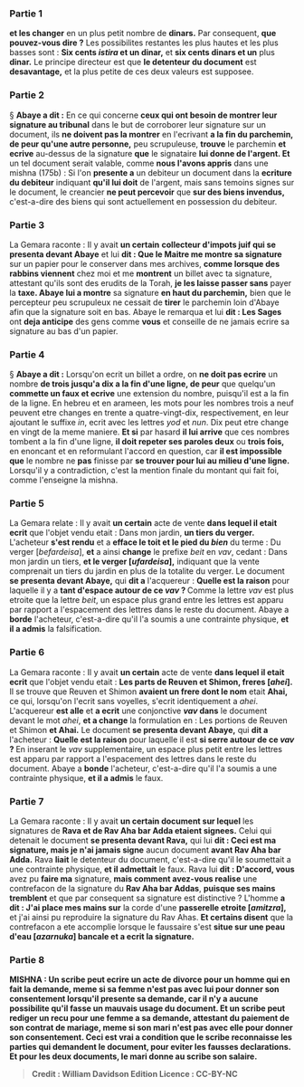 
### Partie 1
<b>et les changer</b> en un plus petit nombre de <b>dinars.</b> Par consequent, <b>que pouvez-vous dire ?</b> Les possibilites restantes les plus hautes et les plus basses sont : <b>Six cents <i>istira</i> et un dinar,</b> et <b>six cents dinars et un</b> plus <b>dinar.</b> Le principe directeur est que <b>le detenteur du document</b> est <b>desavantage,</b> et la plus petite de ces deux valeurs est supposee.

### Partie 2
§ <b>Abaye a dit :</b> En ce qui concerne <b>ceux qui ont besoin de montrer leur signature au tribunal</b> dans le but de corroborer leur signature sur un document, ils <b>ne doivent pas la montrer</b> en l'ecrivant <b>a la fin du parchemin, de peur qu'une autre personne,</b> peu scrupuleuse, <b>trouve</b> le parchemin <b>et ecrive</b> au-dessus de la signature <b>que</b> le signataire <b>lui donne de l'argent. Et</b> un tel document serait valable, comme <b>nous l'avons appris</b> dans une mishna (175b) : Si l'on <b>presente a</b> un debiteur un document dans la <b>ecriture du debiteur</b> indiquant <b>qu'il lui doit</b> de l'argent,</b> mais sans temoins signes sur le document, le creancier <b>ne peut percevoir</b> que <b>sur des biens invendus,</b> c'est-a-dire des biens qui sont actuellement en possession du debiteur.

### Partie 3
La Gemara raconte : Il y avait <b>un certain</b> <b>collecteur d'impots juif qui se presenta devant Abaye</b> et lui <b>dit : Que le Maitre me montre sa signature</b> sur un papier pour le conserver dans mes archives, <b>comme lorsque des rabbins viennent</b> chez moi et me <b>montrent</b> un billet avec ta signature, attestant qu'ils sont des erudits de la Torah, <b>je les laisse passer sans</b> payer la <b>taxe. Abaye lui a montre</b> sa signature <b>en haut du parchemin,</b> bien que le percepteur peu scrupuleux ne cessait de <b>tirer</b> le parchemin loin d'Abaye afin que la signature soit en bas. Abaye le remarqua et lui <b>dit : Les Sages</b> ont <b>deja anticipe</b> des gens comme <b>vous</b> et conseille de ne jamais ecrire sa signature au bas d'un papier.

### Partie 4
§ <b>Abaye a dit :</b> Lorsqu'on ecrit un billet a ordre, on <b>ne doit pas ecrire</b> un nombre <b>de trois jusqu'a dix a la fin d'une ligne, de peur</b> que quelqu'un <b>commette un faux et ecrive</b> une extension du nombre, puisqu'il est a la fin de la ligne. En hebreu et en arameen, les mots pour les nombres trois a neuf peuvent etre changes en trente a quatre-vingt-dix, respectivement, en leur ajoutant le suffixe <i>in</i>, ecrit avec les lettres <i>yod</i> et <i>nun</i>. Dix peut etre change en vingt de la meme maniere. <b>Et si</b> par hasard <b>il lui arrive</b> que ces nombres tombent a la fin d'une ligne, <b>il doit repeter ses paroles deux</b> ou <b>trois fois,</b> en enoncant et en reformulant l'accord en question, car <b>il est impossible que</b> le nombre ne <b>pas</b> finisse par <b>se trouver pour lui au milieu d'une ligne. </b> Lorsqu'il y a contradiction, c'est la mention finale du montant qui fait foi, comme l'enseigne la mishna.

### Partie 5
La Gemara relate : Il y avait <b>un certain</b> acte de vente <b>dans lequel il etait ecrit</b> que l'objet vendu etait : Dans mon jardin, <b>un tiers du verger.</b> L'acheteur <b>s'est rendu</b> et a <b>efface le toit et le pied du <i>bien</i></b> du terme : Du verger [<i>befardeisa</i>], <b>et</b> a ainsi <b>change</b> le prefixe <i>beit</i> en <i>vav</i>, cedant : Dans mon jardin un tiers, <b>et le verger [<i>ufardeisa</i>],</b> indiquant que la vente comprenait un tiers du jardin en plus de la totalite du verger. Le document <b>se presenta devant Abaye,</b> qui <b>dit a</b> l'acquereur : <b>Quelle est la raison</b> pour laquelle il y a <b>tant d'espace autour de ce <i>vav</i> ? </b> Comme la lettre <i>vav</i> est plus etroite que la lettre <i>beit</i>, un espace plus grand entre les lettres est apparu par rapport a l'espacement des lettres dans le reste du document. Abaye a <b>borde</b> l'acheteur, c'est-a-dire qu'il l'a soumis a une contrainte physique, <b>et il a admis</b> la falsification.

### Partie 6
La Gemara raconte : Il y avait <b>un certain</b> acte de vente <b>dans lequel il etait ecrit</b> que l'objet vendu etait : <b>Les parts de Reuven et Shimon, freres [<i>ahei</i>].</b> Il se trouve que Reuven et Shimon <b>avaient un frere dont le nom</b> etait <b>Ahai,</b> ce qui, lorsqu'on l'ecrit sans voyelles, s'ecrit identiquement a <i>ahei</i>. L'acquereur <b>est alle</b> et <b>a ecrit</b> une conjonctive <b><i>vav</i> dans</b> le document devant le mot <i>ahei</i>, <b>et a change</b> la formulation en : Les portions de Reuven et Shimon <b>et Ahai.</b> Le document <b>se presenta devant Abaye,</b> qui <b>dit a</b> l'acheteur : <b>Quelle est la raison</b> pour laquelle il est <b>si serre autour de ce <i>vav</i> ? </b> En inserant le <i>vav</i> supplementaire, un espace plus petit entre les lettres est apparu par rapport a l'espacement des lettres dans le reste du document. Abaye a <b>bonde</b> l'acheteur, c'est-a-dire qu'il l'a soumis a une contrainte physique, <b>et il a admis</b> le faux.

### Partie 7
La Gemara raconte : Il y avait <b>un certain document sur lequel</b> les signatures de <b>Rava et de Rav Aha bar Adda etaient signees.</b> Celui qui detenait le document <b>se presenta devant Rava,</b> qui lui <b>dit : Ceci est ma signature, mais je n'ai jamais signe</b> aucun document <b>avant Rav Aha bar Adda.</b> Rava <b>liait</b> le detenteur du document, c'est-a-dire qu'il le soumettait a une contrainte physique, <b>et il admettait</b> le faux. Rava lui <b>dit : D'accord, vous</b> avez pu <b>faire ma</b> signature, <b>mais comment avez-vous realise</b> une contrefacon de la signature du <b>Rav Aha bar Addas</b>, <b>puisque ses mains tremblent</b> et que par consequent sa signature est distinctive ? L'homme <b>a dit : J'ai place mes mains sur</b> la corde d'une <b>passerelle etroite [<i>amitzra</i>],</b> et j'ai ainsi pu reproduire la signature du Rav Ahas. <b>Et certains disent</b> que la contrefacon a ete accomplie lorsque le faussaire s'est <b>situe sur une <b>peau d'eau [<i>azarnuka</i>] bancale et a ecrit</b> la signature.

### Partie 8
<strong>MISHNA :</strong> Un scribe peut <b>ecrire un acte de divorce pour un homme</b> qui en fait la demande, <b>meme si sa femme n'est pas avec lui</b> pour donner son consentement lorsqu'il presente sa demande, car il n'y a aucune possibilite qu'il fasse un mauvais usage du document. <b>Et</b> un scribe peut rediger <b>un recu pour une femme</b> a sa demande, attestant du paiement de son contrat de mariage, <b>meme si son mari n'est pas avec elle</b> pour donner son consentement. Ceci est vrai <b>a condition que</b> le scribe <b>reconnaisse</b> les parties qui demandent le document, pour eviter les fausses declarations. <b>Et</b> pour les deux documents, <b>le mari donne</b> au scribe son <b>salaire.</b>

>Credit : William Davidson Edition
>Licence : CC-BY-NC